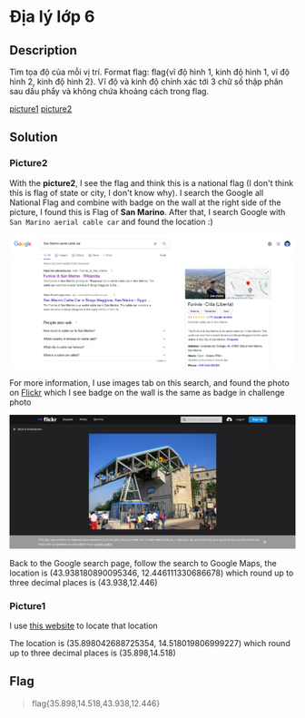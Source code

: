 # Địa lý lớp 6

## Description

Tìm tọa độ của mỗi vị trí. Format flag: flag{vĩ độ hình 1, kinh độ hình 1, vĩ độ hình 2, kinh độ hình 2}. Vĩ độ và kinh độ chính xác tới 3 chữ số thập phân sau dấu phẩy và không chứa khoảng cách trong flag.

[picture1](files/picture1.png)   [picture2](files/picture2.png)
## Solution

### Picture2

With the **picture2**, I see the flag and think this is a national flag (I don't think this is flag of state or city, I don't know why). I search the Google all National Flag and combine with badge on the wall at the right side of the picture, I found this is Flag of **San Marino**. After that, I search Google with `San Marino aerial cable car` and found the location :)

![San-Marino](images/San-Marino.png)

For more information, I use images tab on this search, and found the photo on [Flickr](https://www.flickr.com/photos/checco/2455494686) which I see badge on the wall is the same as badge in challenge photo

![San-Marino-Funivia-Città-(Libertà)-aerial cable car](images/San-Marino-Funivia-Città-Libertà-aerial-cable-car.png)

Back to the Google search page, follow the search to Google Maps, the location is (43.938180890095346, 12.446111330686678) which round up to three decimal places is (43.938,12.446)

### Picture1

I use [this website](https://www.where-is-this.com/index/view/14890.html) to locate that location 

The location is (35.898042688725354, 14.518019806999227) which round up to three decimal places is (35.898,14.518)

## Flag

> flag{35.898,14.518,43.938,12.446}